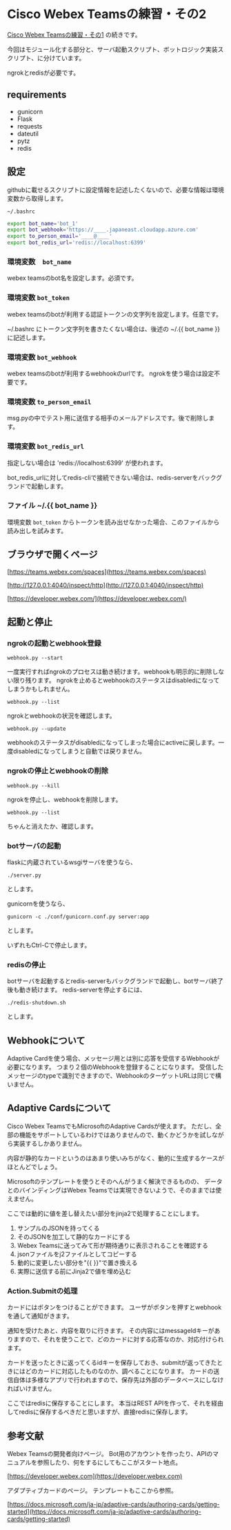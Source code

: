 <!-- markdownlint-disable MD001 MD034 -->

# Cisco Webex Teamsの練習・その2

[Cisco Webex Teamsの練習・その1](https://github.com/takamitsu-iida/webex-teams-practice-1) の続きです。

今回はモジュール化する部分と、サーバ起動スクリプト、ボットロジック実装スクリプト、に分けています。

ngrokとredisが必要です。

## requirements

- gunicorn
- Flask
- requests
- dateutil
- pytz
- redis

## 設定

githubに載せるスクリプトに設定情報を記述したくないので、必要な情報は環境変数から取得します。

`~/.bashrc`

```bash
export bot_name='bot_1'
export bot_webhook='https://____.japaneast.cloudapp.azure.com'
export to_person_email='____@____'
export bot_redis_url='redis://localhost:6399'
```

### 環境変数　`bot_name`

webex teamsのbot名を設定します。必須です。

### 環境変数 `bot_token`

webex teamsのbotが利用する認証トークンの文字列を設定します。任意です。

~/.bashrc にトークン文字列を書きたくない場合は、後述の ~/.{{ bot_name }} に記述します。

### 環境変数 `bot_webhook`

webex teamsのbotが利用するwebhookのurlです。
ngrokを使う場合は設定不要です。

### 環境変数 `to_person_email`

msg.pyの中でテスト用に送信する相手のメールアドレスです。後で削除します。

### 環境変数 `bot_redis_url`

指定しない場合は 'redis://localhost:6399' が使われます。

bot_redis_urlに対してredis-cliで接続できない場合は、redis-serverをバックグランドで起動します。

### ファイル ~/.{{ bot_name }}

環境変数 `bot_token` からトークンを読み出せなかった場合、このファイルから読み出しを試みます。

## ブラウザで開くページ

[https://teams.webex.com/spaces](https://teams.webex.com/spaces)

[http://127.0.0.1:4040/inspect/http](http://127.0.0.1:4040/inspect/http)

[https://developer.webex.com/](https://developer.webex.com/)

## 起動と停止

### ngrokの起動とwebhook登録

`webhook.py --start`

一度実行すればngrokのプロセスは動き続けます。webhookも明示的に削除しない限り残ります。
ngrokを止めるとwebhookのステータスはdisabledになってしまうかもしれません。

`webhook.py --list`

ngrokとwebhookの状況を確認します。

`webhook.py --update`

webhookのステータスがdisabledになってしまった場合にactiveに戻します。一度disabledになってしまうと自動では戻りません。

### ngrokの停止とwebhookの削除

`webhook.py --kill`

ngrokを停止し、webhookを削除します。

`webhook.py --list`

ちゃんと消えたか、確認します。

### botサーバの起動

flaskに内蔵されているwsgiサーバを使うなら、

`./server.py`

とします。

gunicornを使うなら、

`gunicorn -c ./conf/gunicorn.conf.py server:app`

とします。

いずれもCtrl-Cで停止します。

### redisの停止

botサーバを起動するとredis-serverもバックグランドで起動し、botサーバ終了後も動き続けます。
redis-serverを停止するには、

`./redis-shutdown.sh`

とします。

## Webhookについて

Adaptive Cardを使う場合、メッセージ用とは別に応答を受信するWebhookが必要になります。
つまり２個のWebhookを登録することになります。
受信したメッセージのtypeで識別できますので、WebhookのターゲットURLは同じで構いません。

## Adaptive Cardsについて

Cisco Webex TeamsでもMicrosoftのAdaptive Cardsが使えます。
ただし、全部の機能をサポートしているわけではありませんので、動くかどうかを試しながら実装するしかありません。

内容が静的なカードというのはあまり使いみちがなく、動的に生成するケースがほとんどでしょう。

Microsoftのテンプレートを使うとそのへんがうまく解決できるものの、
データとのバインディングはWebex Teamsでは実現できないようで、そのままでは使えません。

ここでは動的に値を差し替えたい部分をjinja2で処理することにします。

1. サンプルのJSONを持ってくる
1. そのJSONを加工して静的なカードにする
1. Webex Teamsに送ってみて形が期待通りに表示されることを確認する
1. jsonファイルをj2ファイルとしてコピーする
1. 動的に変更したい部分を"{{ }}"で置き換える
1. 実際に送信する前にJinja2で値を埋め込む

### Action.Submitの処理

カードにはボタンをつけることができます。
ユーザがボタンを押すとwebhookを通して通知がきます。

通知を受けたあと、内容を取りに行きます。
その内容にはmessageIdキーがありますので、それを使うことで、どのカードに対する応答なのか、対応付けられます。

カードを送ったときに返ってくるidキーを保存しておき、submitが返ってきたときにはどのカードに対応したものなのか、調べることになります。
カードの送信自体は多様なアプリで行われますので、保存先は外部のデータベースにしなければいけません。

ここではredisに保存することにします。
本当はREST APIを作って、それを経由してredisに保存するべきだと思いますが、直接redisに保存します。

## 参考文献

Webex Teamsの開発者向けページ。
Bot用のアカウントを作ったり、APIのマニュアルを参照したり、何をするにしてもここがスタート地点。

[https://developer.webex.com](https://developer.webex.com)

アダプティブカードのページ。
テンプレートもここから参照。

[https://docs.microsoft.com/ja-jp/adaptive-cards/authoring-cards/getting-started](https://docs.microsoft.com/ja-jp/adaptive-cards/authoring-cards/getting-started)

